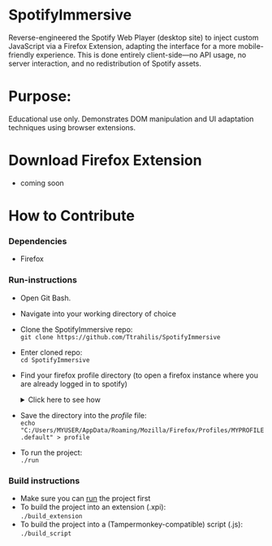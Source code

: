# SpotifyImmersive
Reverse-engineered the Spotify Web Player (desktop site) to inject custom JavaScript via a Firefox Extension, adapting the interface for a more mobile-friendly experience. This is done entirely client-side—no API usage, no server interaction, and no redistribution of Spotify assets.

# Purpose:
Educational use only. Demonstrates DOM manipulation and UI adaptation techniques using browser extensions.
# Download Firefox Extension
 - coming soon
# How to Contribute
### Dependencies
- Firefox

### Run-instructions
- Open Git Bash.
- Navigate into your working directory of choice
- Clone the SpotifyImmersive repo:  
`git clone https://github.com/Ttrahilis/SpotifyImmersive`
- Enter cloned repo:  
`cd SpotifyImmersive`

- Find your firefox profile directory (to open a firefox instance where you are already logged in to spotify)

  <details>
  <summary>Click here to see how</summary>
  To find your Firefox profile:  
  - go to the url about:support  
    
  - Ctrl+F: search keyword Profile Folder
    
  - Copy the folder url to your right.
    
  - It should look like C:/Users/MYUSER/AppData/Roaming/Mozilla/Firefox/Profiles/MYPROFILE.default  
  </details>
- Save the directory into the *profile* file:  
  `echo "C:/Users/MYUSER/AppData/Roaming/Mozilla/Firefox/Profiles/MYPROFILE.default" > profile`

- To run the project:  
`./run`
### Build instructions
- Make sure you can [run](###Run-instructions) the project first
- To build the project into an extension (.xpi):  
`./build_extension`
- To build the project into a (Tampermonkey-compatible) script (.js):  
`./build_script`
